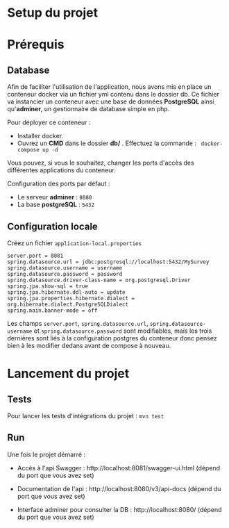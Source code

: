 # Setup du projet
# Prérequis
## Database
Afin de faciliter l'utilisation de l'application, nous avons mis en place un conteneur docker via un fichier yml contenu dans le dossier db.
Ce fichier va instancier un conteneur avec une base de données **PostgreSQL** ainsi qu'**adminer**, un gestionnaire de database simple en php.

Pour déployer ce conteneur : 
* Installer docker.
* Ouvrez un **CMD** dans le dossier **db/** . Effectuez la commande : 
``` docker-compose up -d```

Vous pouvez, si vous le souhaitez, changer les ports d'accès des différentes applications du conteneur.

Configuration des ports par défaut :  
* Le serveur **adminer** : ```8080```
* La base **postgreSQL** : ```5432```

## Configuration locale

Créez un fichier `application-local.properties`

```
server.port = 8081
spring.datasource.url = jdbc:postgresql://localhost:5432/MySurvey
spring.datasource.username = username
spring.datasource.password = password
spring.datasource.driver-class-name = org.postgresql.Driver
spring.jpa.show-sql = true
spring.jpa.hibernate.ddl-auto = update
spring.jpa.properties.hibernate.dialect = org.hibernate.dialect.PostgreSQLDialect
spring.main.banner-mode = off
```

Les champs `server.port`, `spring.datasource.url`, `spring.datasource-username` et `spring.datasource.password` sont modifiables, mais les trois 
dernières sont liés à la configuration postgres du conteneur donc pensez bien à les modifier dedans avant de compose à nouveau.

# Lancement du projet

## Tests

Pour lancer les tests d'intégrations du projet : `mvn test`

## Run

Une fois le projet démarré : 

* Accès à l'api Swagger : http://localhost:8081/swagger-ui.html (dépend du port que vous avez set)

* Documentation de l'api : http://localhost:8080/v3/api-docs (dépend du port que vous avez set)

* Interface adminer pour consulter la DB : http://localhost:8080/ (dépend du port que vous avez set)
